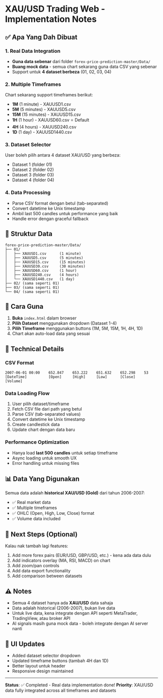 # XAU/USD Trading Web - Implementation Notes

## ✅ Apa Yang Dah Dibuat

### 1. Real Data Integration
- **Guna data sebenar** dari folder `forex-price-prediction-master/Data/`
- **Buang mock data** - semua chart sekarang guna data CSV yang sebenar
- Support untuk **4 dataset berbeza** (01, 02, 03, 04)

### 2. Multiple Timeframes
Chart sekarang support timeframes berikut:
- **1M** (1 minute) - XAUUSD1.csv
- **5M** (5 minutes) - XAUUSD5.csv
- **15M** (15 minutes) - XAUUSD15.csv
- **1H** (1 hour) - XAUUSD60.csv ⭐ Default
- **4H** (4 hours) - XAUUSD240.csv
- **1D** (1 day) - XAUUSD1440.csv

### 3. Dataset Selector
User boleh pilih antara 4 dataset XAU/USD yang berbeza:
- Dataset 1 (folder 01)
- Dataset 2 (folder 02)
- Dataset 3 (folder 03)
- Dataset 4 (folder 04)

### 4. Data Processing
- Parse CSV format dengan betul (tab-separated)
- Convert datetime ke Unix timestamp
- Ambil last 500 candles untuk performance yang baik
- Handle error dengan graceful fallback

## 📁 Struktur Data

```
forex-price-prediction-master/Data/
├── 01/
│   ├── XAUUSD1.csv      (1 minute)
│   ├── XAUUSD5.csv      (5 minutes)
│   ├── XAUUSD15.csv     (15 minutes)
│   ├── XAUUSD30.csv     (30 minutes)
│   ├── XAUUSD60.csv     (1 hour)
│   ├── XAUUSD240.csv    (4 hours)
│   └── XAUUSD1440.csv   (1 day)
├── 02/ (sama seperti 01)
├── 03/ (sama seperti 01)
└── 04/ (sama seperti 01)
```

## 🎯 Cara Guna

1. **Buka** `index.html` dalam browser
2. **Pilih Dataset** menggunakan dropdown (Dataset 1-4)
3. **Pilih Timeframe** menggunakan buttons (1M, 5M, 15M, 1H, 4H, 1D)
4. Chart akan auto-load data yang sesuai

## 🔧 Technical Details

### CSV Format
```
2007-06-01 00:00    652.847    653.222    651.632    652.298    53
[DateTime]          [Open]     [High]     [Low]      [Close]    [Volume]
```

### Data Loading Flow
1. User pilih dataset/timeframe
2. Fetch CSV file dari path yang betul
3. Parse CSV (tab-separated values)
4. Convert datetime ke Unix timestamp
5. Create candlestick data
6. Update chart dengan data baru

### Performance Optimization
- Hanya load **last 500 candles** untuk setiap timeframe
- Async loading untuk smooth UX
- Error handling untuk missing files

## 📊 Data Yang Digunakan

Semua data adalah **historical XAU/USD (Gold)** dari tahun 2006-2007:
- ✅ Real market data
- ✅ Multiple timeframes
- ✅ OHLC (Open, High, Low, Close) format
- ✅ Volume data included

## 🚀 Next Steps (Optional)

Kalau nak tambah lagi features:
1. Add more forex pairs (EUR/USD, GBP/USD, etc.) - kena ada data dulu
2. Add indicators overlay (MA, RSI, MACD) on chart
3. Add zoom/pan controls
4. Add data export functionality
5. Add comparison between datasets

## ⚠️ Notes

- Semua 4 dataset hanya ada **XAU/USD** data sahaja
- Data adalah historical (2006-2007), bukan live data
- Untuk live data, kena integrate dengan API seperti MetaTrader, TradingView, atau broker API
- AI signals masih guna mock data - boleh integrate dengan AI server nanti

## 🎨 UI Updates

- Added dataset selector dropdown
- Updated timeframe buttons (tambah 4H dan 1D)
- Better layout untuk header
- Responsive design maintained

---

**Status**: ✅ Completed - Real data implementation done!
**Priority**: XAU/USD data fully integrated across all timeframes and datasets
